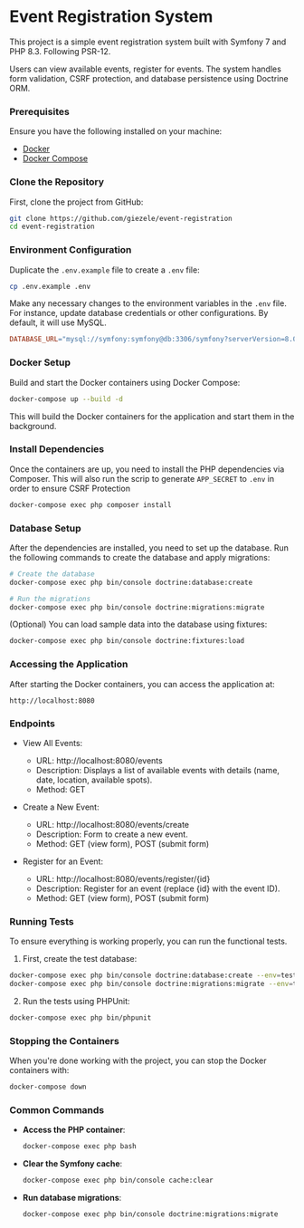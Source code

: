 # Event Registration System

This project is a simple event registration system built with Symfony 7 and PHP 8.3. Following PSR-12.

Users can view available events, register for events.
The system handles form validation, CSRF protection, and database persistence using Doctrine ORM.

### Prerequisites

Ensure you have the following installed on your machine:

- [Docker](https://docs.docker.com/get-docker/)
- [Docker Compose](https://docs.docker.com/compose/install/)

### Clone the Repository

First, clone the project from GitHub:

```bash
git clone https://github.com/giezele/event-registration
cd event-registration
```
### Environment Configuration

Duplicate the `.env.example` file to create a `.env` file:

```bash
cp .env.example .env
```

Make any necessary changes to the environment variables in the `.env` file. For instance, update database credentials or other configurations. By default, it will use MySQL.
```makefile
DATABASE_URL="mysql://symfony:symfony@db:3306/symfony?serverVersion=8.0"
```

### Docker Setup

Build and start the Docker containers using Docker Compose:

```bash
docker-compose up --build -d
```

This will build the Docker containers for the application and start them in the background.

### Install Dependencies

Once the containers are up, you need to install the PHP dependencies via Composer. This will also run the scrip to generate `APP_SECRET` to `.env` in order to ensure CSRF Protection

```bash
docker-compose exec php composer install
```

### Database Setup

After the dependencies are installed, you need to set up the database. Run the following commands to create the database and apply migrations:

```bash
# Create the database
docker-compose exec php bin/console doctrine:database:create

# Run the migrations
docker-compose exec php bin/console doctrine:migrations:migrate
```
(Optional) You can load sample data into the database using fixtures:
```bash
docker-compose exec php bin/console doctrine:fixtures:load
```
### Accessing the Application
After starting the Docker containers, you can access the application at:
```
http://localhost:8080
```

### Endpoints

* View All Events:
  * URL: http://localhost:8080/events
  * Description: Displays a list of available events with details (name, date, location, available spots).
  * Method: GET
  
* Create a New Event:
  * URL: http://localhost:8080/events/create
  * Description: Form to create a new event.
  * Method: GET (view form), POST (submit form)
  
* Register for an Event:
  * URL: http://localhost:8080/events/register/{id}
  * Description: Register for an event (replace {id} with the event ID).
  * Method: GET (view form), POST (submit form)

### Running Tests
To ensure everything is working properly, you can run the functional tests.

1. First, create the test database:
```bash
docker-compose exec php bin/console doctrine:database:create --env=test  --if-not-exists
docker-compose exec php bin/console doctrine:migrations:migrate --env=test --no-interaction
```
2. Run the tests using PHPUnit:
```bash
docker-compose exec php bin/phpunit
```

### Stopping the Containers

When you're done working with the project, you can stop the Docker containers with:

```bash
docker-compose down
```

### Common Commands

- **Access the PHP container**:
  ```bash
  docker-compose exec php bash
  ```

- **Clear the Symfony cache**:
  ```bash
  docker-compose exec php bin/console cache:clear
  ```

- **Run database migrations**:
  ```bash
  docker-compose exec php bin/console doctrine:migrations:migrate
  ```
